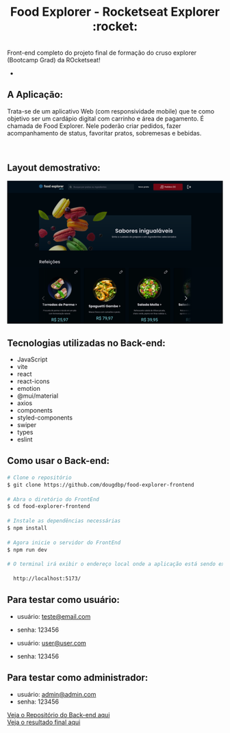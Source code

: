 <p align="center">
  <h1 align="center">Food Explorer - Rocketseat Explorer :rocket:</h1>
</p>
<br>
Front-end completo do projeto final de formação do cruso explorer (Bootcamp Grad) da ROcketseat!
<br>

-

## A Aplicação:

Trata-se de um aplicativo Web (com responsividade mobile) que te como objetivo ser um cardápio digital com carrinho e área de pagamento. É chamada de Food Explorer. Nele poderão criar pedidos, fazer acompanhamento de status, favoritar pratos, sobremesas e bebidas.

<br>

## Layout demostrativo:

![foodexplorer](https://github.com/dougdbp/food-explorer-frontend/blob/main/IMG%20para%20README.png?raw=true)

## Tecnologias utilizadas no Back-end:
- JavaScript
- vite
- react
- react-icons
- emotion
- @mui/material
- axios
- components
- styled-components
- swiper
- types
- eslint

## Como usar o Back-end:

```bash
# Clone o repositório
$ git clone https://github.com/dougdbp/food-explorer-frontend

# Abra o diretório do FrontEnd
$ cd food-explorer-frontend

# Instale as dependências necessárias
$ npm install

# Agora inicie o servidor do FrontEnd
$ npm run dev

# O terminal irá exibir o endereço local onde a aplicação está sendo executada. Basta digitar o mesmo endereço em seu navegador preferido. O endereço usado na criação do projeto foi este:

  http://localhost:5173/
```
## Para testar como usuário:
- usuário: teste@email.com
- senha: 123456

- usuário: user@user.com
- senha: 123456

## Para testar como administrador:
- usuário: admin@admin.com
- senha: 123456

[Veja o Repositório do Back-end aqui](https://github.com/dougdbp/food-explorer-backend)
<br>
[Veja o resultado final aqui](https://douglaspeixoto.dev/projects/food-explorer)
